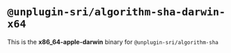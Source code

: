 # `@unplugin-sri/algorithm-sha-darwin-x64`

This is the **x86_64-apple-darwin** binary for `@unplugin-sri/algorithm-sha`
